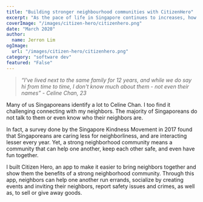 ```yaml
---
title: "Building stronger neighbourhood communities with CitizenHero"
excerpt: "As the pace of life in Singapore continues to increases, how can we hold onto our kampung spirit?"
coverImage: "/images/citizen-hero/citizenhero.png"
date: "March 2020"
author:
  name: Jerron Lim
ogImage:
  url: "/images/citizen-hero/citizenhero.png"
category: "software dev"
featured: "False"
---
```


<!-- <p style="text-align:center"><iframe width="560" height="315" src="https://www.youtube.com/embed/7v0F2QQJGPw" frameborder="0" allow="accelerometer; autoplay; clipboard-write; encrypted-media; gyroscope; picture-in-picture" allowfullscreen></iframe></p> -->

> _“I've lived next to the same family for 12 years, and while we do say hi from time to time, I don't know much about them - not even their names” - Celine Chan, 23_

Many of us Singaporeans identify a lot to Celine Chan. I too find it challenging connecting with my neighbors. The majority of Singaporeans do not talk to them or even know who their neighbors are.

In fact, a survey done by the Singapore Kindness Movement in 2017 found that Singaporeans are caring less for neighborliness, and are interacting lesser every year. Yet, a strong neighborhood community means a community that can help one another, keep each other safe, and even have fun together.

I built Citizen Hero, an app to make it easier to bring neighbors together and show them the benefits of a strong neighborhood community. Through this app, neighbors can help one another run errands, socialize by creating events and inviting their neighbors, report safety issues and crimes, as well as, to sell or give away goods.
